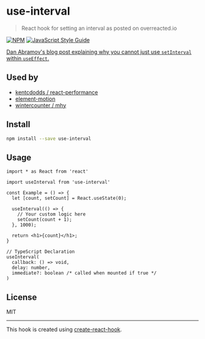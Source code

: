 # use-interval

> React hook for setting an interval as posted on overreacted.io

[![NPM](https://img.shields.io/npm/v/use-interval.svg)](https://www.npmjs.com/package/use-interval) [![JavaScript Style Guide](https://img.shields.io/badge/code_style-standard-brightgreen.svg)](https://standardjs.com)

[Dan Abramov's blog post explaining why you cannot just use `setInterval` within `useEffect`.](https://overreacted.io/making-setinterval-declarative-with-react-hooks/)

## Used by

- [kentcdodds / react-performance](https://github.com/kentcdodds/react-performance)
- [element-motion](https://github.com/element-motion/element-motion)
- [wintercounter / mhy](https://github.com/wintercounter/mhy)

## Install

```bash
npm install --save use-interval
```

## Usage

```tsx
import * as React from 'react'

import useInterval from 'use-interval'

const Example = () => {
  let [count, setCount] = React.useState(0);

  useInterval(() => {
    // Your custom logic here
    setCount(count + 1);
  }, 1000);

  return <h1>{count}</h1>;
}
```

```tsx
// TypeScript Declaration
useInterval(
  callback: () => void,
  delay: number,
  immediate?: boolean /* called when mounted if true */
)
```

## License

MIT

---

This hook is created using [create-react-hook](https://github.com/hermanya/create-react-hook).
